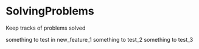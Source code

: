 # SolvingProblems
Keep tracks of problems solved

something to test in new_feature_1
something to test_2
something to test_3
